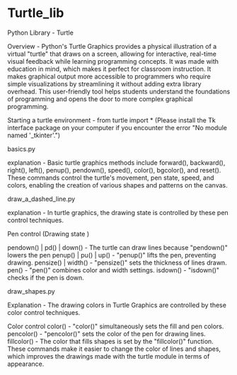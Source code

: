 # Turtle_lib
Python Library - Turtle

Overview - Python's Turtle Graphics provides a physical illustration of a virtual "turtle" that draws on a screen, allowing for interactive, real-time visual feedback while learning programming concepts. It was made with education in mind, which makes it perfect for classroom instruction. It makes graphical output more accessible to programmers who require simple visualizations by streamlining it without adding extra library overhead. This user-friendly tool helps students understand the foundations of programming and opens the door to more complex graphical programming.

Starting a turtle environment - from turtle import *
(Please install the Tk interface package on your computer if you encounter the error "No module named '_tkinter'.")

basics.py

explanation -  Basic turtle graphics methods include forward(), backward(), right(), left(), penup(), pendown(), speed(), color(), bgcolor(), and reset(). These commands control the turtle's movement, pen state, speed, and colors, enabling the creation of various shapes and patterns on the canvas.

draw_a_dashed_line.py

explanation - In turtle graphics, the drawing state is controlled by these pen control techniques.

Pen control (Drawing state )

pendown() | pd() | down() - The turtle can draw lines because "pendown()" lowers the pen
penup() | pu() | up() -  "penup()" lifts the pen, preventing drawing.
pensize() | width() - "pensize()" sets the thickness of lines drawn.
pen() - "pen()" combines color and width settings.
isdown()  - "isdown()" checks if the pen is down. 

draw_shapes.py

Explanation - The drawing colors in Turtle Graphics are controlled by these color control techniques. 

Color control
color() - "color()" simultaneously sets the fill and pen colors. 
pencolor() - "pencolor()" sets the color of the pen for drawing lines. 
fillcolor() -  The color that fills shapes is set by the "fillcolor()" function. 
These commands make it easier to change the color of lines and shapes, which improves the drawings made with the turtle module in terms of appearance.

















